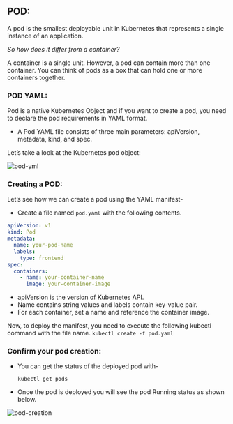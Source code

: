 ## POD:

A pod is the smallest deployable unit in Kubernetes that represents a single instance of an application.

*So how does it differ from a container?*

A container is a single unit. However, a pod can contain more than one container. You can think of pods as a box that can hold one or more containers together.

### POD YAML:

Pod is a native Kubernetes Object and if you want to create a pod, you need to declare the pod requirements in YAML format.

- A Pod YAML file consists of three main parameters: apiVersion, metadata, kind, and spec.

Let’s take a look at the Kubernetes pod object:

![pod-yml](https://github.com/Ayaan49/DevOps-learnings/assets/64208057/ac33d1b3-bee8-423d-9f96-f9f68878e55e)

### Creating a POD:

Let’s see how we can create a pod using the YAML manifest-

- Create a file named `pod.yaml` with the following contents.
```yaml
apiVersion: v1
kind: Pod
metadata:
  name: your-pod-name
  labels:
    type: frontend
spec:
  containers:
    - name: your-container-name
      image: your-container-image
```
- apiVersion is the version of Kubernetes API.
- Name contains string values and labels contain key-value pair.
- For each container, set a name and reference the container image.

Now, to deploy the manifest, you need to execute the following kubectl command with the file name. 
 `kubectl create -f pod.yaml`

### Confirm your pod creation:

- You can get the status of the deployed pod with-

  `kubectl get pods`

- Once the pod is deployed you will see the pod Running status as shown below.
  
![pod-creation](https://github.com/Ayaan49/DevOps-learnings/assets/64208057/26cd1841-289a-4fd7-8de1-31d771ce9fc6)



